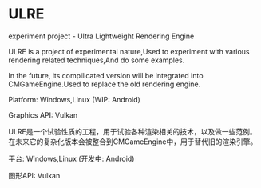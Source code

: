 ﻿# ULRE
experiment project - Ultra Lightweight Rendering Engine

ULRE is a project of experimental nature,Used to experiment with various rendering related techniques,And do some examples.

In the future, its compilicated version will be integrated into CMGameEngine.Used to replace the old rendering engine.

Platform: Windows,Linux (WIP: Android)

Graphics API: Vulkan

ULRE是一个试验性质的工程，用于试验各种渲染相关的技术，以及做一些范例。在未来它的复杂化版本会被整合到CMGameEngine中，用于替代旧的渲染引擎。

平台: Windows,Linux (开发中: Android)

图形API: Vulkan

